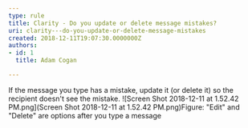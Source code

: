 ```yaml
---
type: rule
title: Clarity - Do you update or delete message mistakes?
uri: clarity---do-you-update-or-delete-message-mistakes
created: 2018-12-11T19:07:30.0000000Z
authors:
- id: 1
  title: Adam Cogan

---
```


 If the message you type has a mistake, update it (or delete it) so the recipient doesn't see the mistake.​
 ​​​![Screen Shot 2018-12-11 at 1.52.42 PM.png](Screen Shot 2018-12-11 at 1.52.42 PM.png)​​Figure: "Edit" and "Delete" are options after you type a message​​

